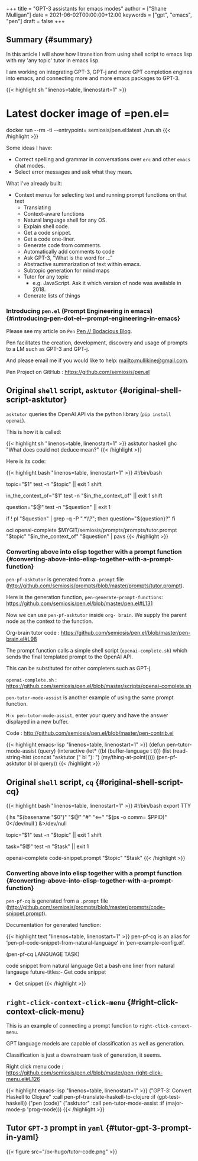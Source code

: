 +++
title = "GPT-3 assistants for emacs modes"
author = ["Shane Mulligan"]
date = 2021-06-02T00:00:00+12:00
keywords = ["gpt", "emacs", "pen"]
draft = false
+++

## Summary {#summary}

In this article I will show how I transition
from using shell script to emacs lisp with my
'any topic' tutor in emacs lisp.

I am working on integrating GPT-3, GPT-j and
more GPT completion engines into emacs, and
connecting more and more emacs packages to
GPT-3.

{{< highlight sh "linenos=table, linenostart=1" >}}
# Latest docker image of =pen.el=
docker run --rm -ti --entrypoint= semiosis/pen.el:latest ./run.sh
{{< /highlight >}}

Some ideas I have:

-   Correct spelling and grammar in conversations over `erc` and other `emacs` chat modes.
-   Select error messages and ask what they mean.

What I've already built:

-   Context menus for selecting text and running prompt functions on that text
    -   Translating
    -   Context-aware functions
    -   Natural language shell for any OS.
    -   Explain shell code.
    -   Get a code snippet.
    -   Get a code one-liner.
    -   Generate code from comments.
    -   Automatically add comments to code
    -   Ask GPT-3, "What is the word for ..."
    -   Abstractive summarization of text within emacs.
    -   Subtopic generation for mind maps
    -   Tutor for any topic
        -   e.g. JavaScript. Ask it which version of node was available in 2018.
    -   Generate lists of things


### Introducing `pen.el` (Prompt Engineering in emacs) {#introducing-pen-dot-el--prompt-engineering-in-emacs}

Please see my article on `Pen`  [Pen // Bodacious Blog](https://mullikine.github.io/posts/pen/).

Pen facilitates the creation, development,
discovery and usage of prompts to a LM such as
GPT-3 and GPT-j.

And please email me if you would like to help: <mailto:mullikine@gmail.com>.

Pen Project on GitHub
: <https://github.com/semiosis/pen.el>


## Original `shell` script, `asktutor` {#original-shell-script-asktutor}

`asktutor` queries the OpenAI API via the python library (`pip install openai`).

This is how it is called:

{{< highlight sh "linenos=table, linenostart=1" >}}
asktutor haskell ghc "What does could not deduce mean?"
{{< /highlight >}}

Here is its code:

{{< highlight bash "linenos=table, linenostart=1" >}}
#!/bin/bash

topic="$1"
test -n "$topic" || exit 1
shift

in_the_context_of="$1"
test -n "$in_the_context_of" || exit 1
shift

question="$@"
test -n "$question" || exit 1

if ! pl "$question" | grep -q -P ".*\\?"; then
    question="${question}?"
fi

oci openai-complete $MYGIT/semiosis/prompts/prompts/tutor.prompt "$topic" "$in_the_context_of" "$question" | pavs
{{< /highlight >}}


### Converting above into elisp together with a prompt function {#converting-above-into-elisp-together-with-a-prompt-function}

`pen-pf-asktutor` is generated from a `.prompt` file (<http://github.com/semiosis/prompts/blob/master/prompts/tutor.prompt>).

Here is the generation function, `pen-generate-prompt-functions`: <https://github.com/semiosis/pen.el/blob/master/pen.el#L131>

Now we can use `pen-pf-asktutor` inside `org-
brain`. We supply the parent node as the
context to the function.

Org-brain tutor code
: <https://github.com/semiosis/pen.el/blob/master/pen-brain.el#L98>

The prompt function calls a simple shell script (`openai-complete.sh`) which sends the final templated prompt to the OpenAI API.

This can be substituted for other completers such as GPT-j.

`openai-complete.sh`
: <https://github.com/semiosis/pen.el/blob/master/scripts/openai-complete.sh>

`pen-tutor-mode-assist` is another example of using the same prompt function.

`M-x pen-tutor-mode-assist`, enter your query and have the answer displayed in a new buffer.

Code
: <http://github.com/semiosis/pen.el/blob/master/pen-contrib.el>

<!--listend-->

{{< highlight emacs-lisp "linenos=table, linenostart=1" >}}
(defun pen-tutor-mode-assist (query)
  (interactive (let* ((bl (buffer-language t t)))
                 (list
                  (read-string-hist
                   (concat "asktutor (" bl "): ")
                   (my/thing-at-point)))))
  (pen-pf-asktutor bl bl query))
{{< /highlight >}}


## Original `shell` script, `cq` {#original-shell-script-cq}

{{< highlight bash "linenos=table, linenostart=1" >}}
#!/bin/bash
export TTY

( hs "$(basename "$0")" "$@" "#" "<==" "$(ps -o comm= $PPID)" 0</dev/null ) &>/dev/null

topic="$1"
test -n "$topic" || exit 1
shift

task="$@"
test -n "$task" || exit 1

openai-complete code-snippet.prompt "$topic" "$task"
{{< /highlight >}}


### Converting above into elisp together with a prompt function {#converting-above-into-elisp-together-with-a-prompt-function}

`pen-pf-cq` is generated from a `.prompt` file (<http://github.com/semiosis/prompts/blob/master/prompts/code-snippet.prompt>).

Documentation for generated function:

{{< highlight text "linenos=table, linenostart=1" >}}
pen-pf-cq is an alias for ‘pen-pf-code-snippet-from-natural-language’
in ‘pen-example-config.el’.

(pen-pf-cq LANGUAGE TASK)

code snippet from natural language
Get a bash one liner from natural langauge
future-titles:- Get code snippet
- Get snippet
{{< /highlight >}}

<!-- Play on asciinema.com -->
<!-- <a title="asciinema recording" href="https://asciinema.org/a/foNqrgSZLJcDPDsaqanffOJSY" target="_blank"><img alt="asciinema recording" src="https://asciinema.org/a/foNqrgSZLJcDPDsaqanffOJSY.svg" /></a> -->
<!-- Play on the blog -->
<script src="https://asciinema.org/a/foNqrgSZLJcDPDsaqanffOJSY.js" id="asciicast-foNqrgSZLJcDPDsaqanffOJSY" async></script>


## `right-click-context-click-menu` {#right-click-context-click-menu}

This is an example of connecting a prompt function to `right-click-context-menu`.

GPT language models are capable of classification as well as generation.

Classification is just a downstream task of generation, it seems.

Right click menu code
: <https://github.com/semiosis/pen.el/blob/master/pen-right-click-menu.el#L126>

<!--listend-->

{{< highlight emacs-lisp "linenos=table, linenostart=1" >}}
("GPT-3: Convert Haskell to Clojure"
 :call pen-pf-translate-haskell-to-clojure
 :if (gpt-test-haskell))
("pen (code)"
 ("asktutor"
  :call pen-tutor-mode-assist
  :if (major-mode-p 'prog-mode)))
{{< /highlight >}}


## Tutor `GPT-3` prompt in `yaml` {#tutor-gpt-3-prompt-in-yaml}

{{< figure src="/ox-hugo/tutor-code.png" >}}